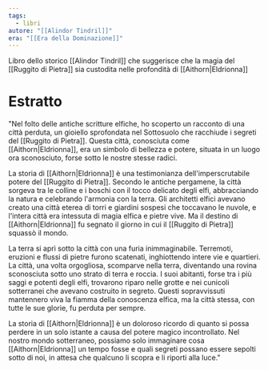 ```yaml
---
tags:
  - libri
autore: "[[Alindor Tindril]]"
era: "[[Era della Dominazione]]"
---
```

Libro dello storico [[Alindor Tindril]] che suggerisce che la magia del [[Ruggito di Pietra]] sia custodita nelle profondità di [[Aithorn|Eldrionna]]

# Estratto

"Nel folto delle antiche scritture elfiche, ho scoperto un racconto di una città perduta, un gioiello sprofondata nel Sottosuolo che racchiude i segreti del [[Ruggito di Pietra]]. Questa città, conosciuta come [[Aithorn|Eldrionna]], era un simbolo di bellezza e potere, situata in un luogo ora sconosciuto, forse sotto le nostre stesse radici.

La storia di [[Aithorn|Eldrionna]] è una testimonianza dell'imperscrutabile potere del [[Ruggito di Pietra]]. Secondo le antiche pergamene, la città sorgeva tra le colline e i boschi con il tocco delicato degli elfi, abbracciando la natura e celebrando l'armonia con la terra. Gli architetti elfici avevano creato una città eterea di torri e giardini sospesi che toccavano le nuvole, e l'intera città era intessuta di magia elfica e pietre vive. Ma il destino di [[Aithorn|Eldrionna]] fu segnato il giorno in cui il [[Ruggito di Pietra]] squassò il mondo.

La terra si aprì sotto la città con una furia inimmaginabile. Terremoti, eruzioni e flussi di pietre furono scatenati, inghiottendo intere vie e quartieri. La città, una volta orgogliosa, scomparve nella terra, diventando una rovina sconosciuta sotto uno strato di terra e roccia. I suoi abitanti, forse tra i più saggi e potenti degli elfi, trovarono riparo nelle grotte e nei cunicoli sotterranei che avevano costruito in segreto. Questi sopravvissuti mantennero viva la fiamma della conoscenza elfica, ma la città stessa, con tutte le sue glorie, fu perduta per sempre.

La storia di [[Aithorn|Eldrionna]] è un doloroso ricordo di quanto si possa perdere in un solo istante a causa del potere magico incontrollato. Nel nostro mondo sotterraneo, possiamo solo immaginare cosa [[Aithorn|Eldrionna]] un tempo fosse e quali segreti possano essere sepolti sotto di noi, in attesa che qualcuno li scopra e li riporti alla luce."